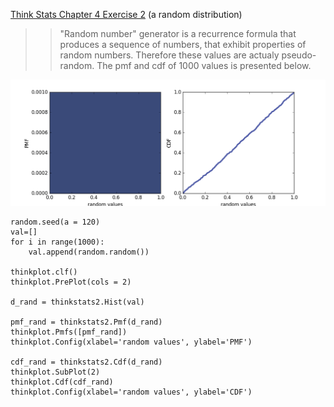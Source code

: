 [Think Stats Chapter 4 Exercise 2](http://greenteapress.com/thinkstats2/html/thinkstats2005.html#toc41) (a random distribution)

> > "Random number" generator is a recurrence formula that produces a sequence of numbers, that exhibit properties of random numbers. Therefore these values are actualy pseudo-random. The pmf and cdf of 1000 values is presented below.

<img src="https://github.com/jpiter/dsp/blob/master/statistics/random_numbers2.png">


```
random.seed(a = 120)
val=[]
for i in range(1000):
    val.append(random.random())

thinkplot.clf()
thinkplot.PrePlot(cols = 2)

d_rand = thinkstats2.Hist(val)

pmf_rand = thinkstats2.Pmf(d_rand)
thinkplot.Pmfs([pmf_rand])
thinkplot.Config(xlabel='random values', ylabel='PMF')

cdf_rand = thinkstats2.Cdf(d_rand)
thinkplot.SubPlot(2)
thinkplot.Cdf(cdf_rand)
thinkplot.Config(xlabel='random values', ylabel='CDF')
```
